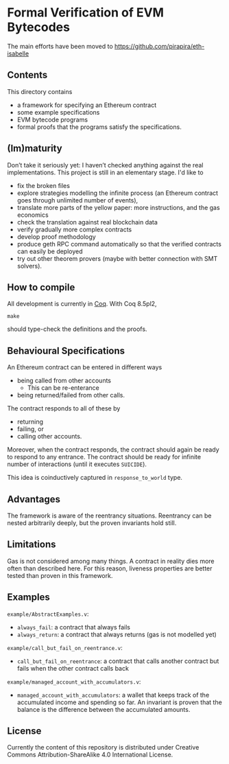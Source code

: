 # Formal Verification of EVM Bytecodes

The main efforts have been moved to https://github.com/pirapira/eth-isabelle

## Contents
This directory contains
* a framework for specifying an Ethereum contract
* some example specifications
* EVM bytecode programs
* formal proofs that the programs satisfy the specifications.

## (Im)maturity
Don’t take it seriously yet: I haven’t checked anything
against the real implementations.
This project is still in an elementary stage.  I'd like to
* fix the broken files
* explore strategies modelling the infinite process
  (an Ethereum contract goes through unlimited number of events),
* translate more parts of the yellow paper: more instructions,
  and the gas economics
* check the translation against real blockchain data
* verify gradually more complex contracts
* develop proof methodology
* produce geth RPC command automatically so that the verified contracts can
  easily be deployed
* try out other theorem provers (maybe with better connection with SMT solvers).

## How to compile
All development is currently in [Coq](https://coq.inria.fr/).
With Coq 8.5pl2,
```
make
```
should type-check the definitions and the proofs.

## Behavioural Specifications

An Ethereum contract can be entered in different ways
* being called from other accounts
    * This can be re-enterance
* being returned/failed from other calls.

The contract responds to all of these by
* returning
* failing, or
* calling other accounts.

Moreover, when the contract responds, the contract should again be ready
to respond to any entrance.  The contract should be ready for infinite number
of interactions (until it executes `SUICIDE`).

This idea is coinductively captured in `response_to_world` type.

## Advantages

The framework is aware of the reentrancy situations.  Reentrancy can be nested arbitrarily deeply, but the proven invariants hold still.

## Limitations

Gas is not considered among many things.  A contract in reality dies more often than described here.  For this reason, liveness properties are better tested than proven in this framework.

## Examples

`example/AbstractExamples.v`:
* `always_fail`: a contract that always fails
* `always_return`: a contract that always returns (gas is not modelled yet)

`example/call_but_fail_on_reentrance.v`:
* `call_but_fail_on_reentrance`: a contract that calls another contract but fails when the other contract calls back

`example/managed_account_with_accumulators.v`:
* `managed_account_with_accumulators`: a wallet that keeps track of the accumulated income and spending so far.  An invariant is proven that the balance is the difference between the accumulated amounts.

## License

Currently the content of this repository is distributed under
Creative Commons Attribution-ShareAlike 4.0 International License.
